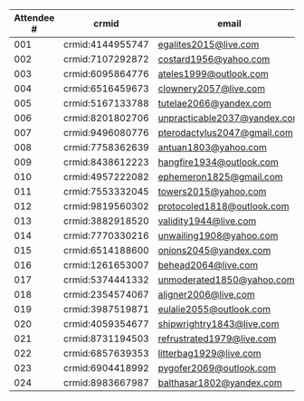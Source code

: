 | Attendee #     | crmid  | email  |
|------------|---|---|
| 001 | crmid:4144955747 | egalites2015@live.com |
| 002 | crmid:7107292872 | costard1956@yahoo.com |
| 003 | crmid:6095864776 | ateles1999@outlook.com |
| 004 | crmid:6516459673 | clownery2057@live.com |
| 005 | crmid:5167133788 | tutelae2066@yandex.com |
| 006 | crmid:8201802706 | unpracticable2037@yandex.com |
| 007 | crmid:9496080776 | pterodactylus2047@gmail.com |
| 008 | crmid:7758362639 | antuan1803@yahoo.com |
| 009 | crmid:8438612223 | hangfire1934@outlook.com |
| 010 | crmid:4957222082 | ephemeron1825@gmail.com |
| 011 | crmid:7553332045 | towers2015@yahoo.com |
| 012 | crmid:9819560302 | protocoled1818@outlook.com |
| 013 | crmid:3882918520 | validity1944@live.com |
| 014 | crmid:7770330216 | unwailing1908@yahoo.com |
| 015 | crmid:6514188600 | onions2045@yandex.com |
| 016 | crmid:1261653007 | behead2064@live.com |
| 017 | crmid:5374441332 | unmoderated1850@yahoo.com |
| 018 | crmid:2354574067 | aligner2006@live.com |
| 019 | crmid:3987519871 | eulalie2055@outlook.com |
| 020 | crmid:4059354677 | shipwrightry1843@live.com |
| 021 | crmid:8731194503 | refrustrated1979@live.com |
| 022 | crmid:6857639353 | litterbag1929@live.com |
| 023 | crmid:6904418992 | pygofer2069@outlook.com |
| 024 | crmid:8983667987 | balthasar1802@yandex.com |
